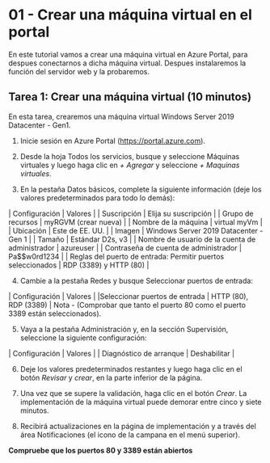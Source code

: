 # 01 - Crear una máquina virtual en el portal

En este tutorial vamos a crear una máquina virtual en Azure Portal, para despues conectarnos a dicha máquina virtual. Despues instalaremos la función del servidor web y la probaremos.

## Tarea 1: Crear una máquina virtual (10 minutos)
En esta tarea, crearemos una máquina virtual Windows Server 2019 Datacenter - Gen1.

1. Inicie sesión en Azure Portal (https://portal.azure.com).

2. Desde la hoja Todos los servicios, busque y seleccione Máquinas virtuales y luego haga clic en *+ Agregar* y seleccione *+ Maquinas virtuales*.

3. En la pestaña Datos básicos, complete la siguiente información (deje los valores predeterminados para todo lo demás):

| Configuración | Valores |
| Suscripción |	Elija su suscripción |
| Grupo de recursos	| myRGVM (crear nueva) |
| Nombre de la máquina | virtual myVm |
| Ubicación | Este de EE. UU. |
| Imagen | Windows Server 2019 Datacenter - Gen 1 |
| Tamaño | Estándar D2s, v3 |
| Nombre de usuario de la cuenta de administrador | azureuser |
| Contraseña de cuenta de administrador | Pa$$w0rd1234 |
| Reglas del puerto de entrada: Permitir puertos seleccionados | RDP (3389) y HTTP (80) |

4. Cambie a la pestaña Redes y busque Seleccionar puertos de entrada:

| Configuración | Valores |
|Seleccionar puertos de entrada | HTTP (80), RDP (3389) |
Nota - (Comprobar que tanto el puerto 80 como el puerto 3389 están seleccionados).

5. Vaya a la pestaña Administración y, en la sección Supervisión, seleccione la siguiente configuración:

| Configuración | Valores |
| Diagnóstico de arranque |	Deshabilitar |

6. Deje los valores predeterminados restantes y luego haga clic en el botón *Revisar* y *crear*, en la parte inferior de la página.

7. Una vez que se supere la validación, haga clic en el botón *Crear*. La implementación de la máquina virtual puede demorar entre cinco y siete minutos.

8. Recibirá actualizaciones en la página de implementación y a través del área Notificaciones (el icono de la campana en el menú superior).

**Compruebe que los puertos 80 y 3389 están abiertos**
